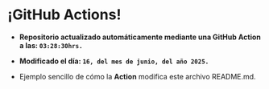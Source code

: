 # ¡GitHub Actions!
* **Repositorio actualizado automáticamente mediante una GitHub Action a las: `03:28:30hrs.`**
* **Modificado el día: `16, del mes de junio, del año 2025.`**

* Ejemplo sencillo de cómo la **Action** modifica este archivo README.md.
